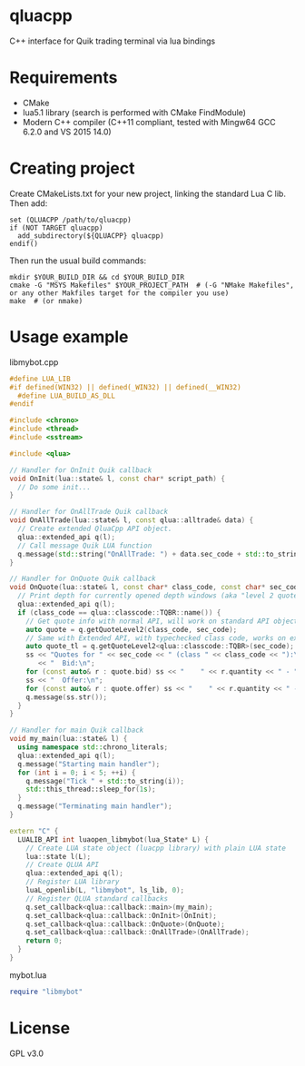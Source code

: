 # qluacpp
C++ interface for Quik trading terminal via lua bindings

# Requirements
- CMake
- lua5.1 library (search is performed with CMake FindModule)
- Modern C++ compiler (C++11 compliant, tested with Mingw64 GCC 6.2.0 and VS 2015 14.0)

# Creating project
Create CMakeLists.txt for your new project, linking the standard Lua C lib. Then add:
```
set (QLUACPP /path/to/qluacpp)
if (NOT TARGET qluacpp)
  add_subdirectory(${QLUACPP} qluacpp)
endif()
```
Then run the usual build commands:
```
mkdir $YOUR_BUILD_DIR && cd $YOUR_BUILD_DIR
cmake -G "MSYS Makefiles" $YOUR_PROJECT_PATH  # (-G "NMake Makefiles", or any other Makfiles target for the compiler you use)
make  # (or nmake)
```

# Usage example
libmybot.cpp
``` c++ 
#define LUA_LIB
#if defined(WIN32) || defined(_WIN32) || defined(__WIN32)
  #define LUA_BUILD_AS_DLL
#endif

#include <chrono>
#include <thread>
#include <sstream>

#include <qlua>

// Handler for OnInit Quik callback
void OnInit(lua::state& l, const char* script_path) {
  // Do some init...
}

// Handler for OnAllTrade Quik callback
void OnAllTrade(lua::state& l, const qlua::alltrade& data) {
  // Create extended QluaCpp API object. 
  qlua::extended_api q(l);
  // Call message Quik LUA function
  q.message(std::string("OnAllTrade: ") + data.sec_code + std::to_string(data.price));
}

// Handler for OnQuote Quik callback
void OnQuote(lua::state& l, const char* class_code, const char* sec_code) {
  // Print depth for currently opened depth windows (aka "level 2 quotes"
  qlua::extended_api q(l);
  if (class_code == qlua::classcode::TQBR::name()) {
    // Get quote info with normal API, will work on standard API object
    auto quote = q.getQuoteLevel2(class_code, sec_code);
    // Same with Extended API, with typechecked class code, works on extended API object
    auto quote_tl = q.getQuoteLevel2<qlua::classcode::TQBR>(sec_code);
    ss << "Quotes for " << sec_code << " (class " << class_code << "):\n"
       << "  Bid:\n";
    for (const auto& r : quote.bid) ss << "    " << r.quantity << " - " << r.price << "\n";
    ss << "  Offer:\n";
    for (const auto& r : quote.offer) ss << "    " << r.quantity << " - " << r.price << "\n";
    q.message(ss.str());
  }
}

// Handler for main Quik callback
void my_main(lua::state& l) {
  using namespace std::chrono_literals;
  qlua::extended_api q(l);
  q.message("Starting main handler");
  for (int i = 0; i < 5; ++i) {
    q.message("Tick " + std::to_string(i));
    std::this_thread::sleep_for(1s);
  }
  q.message("Terminating main handler");
}

extern "C" {
  LUALIB_API int luaopen_libmybot(lua_State* L) {
    // Create LUA state object (luacpp library) with plain LUA state
    lua::state l(L);
    // Create QLUA API
    qlua::extended_api q(l);
    // Register LUA library
    luaL_openlib(L, "libmybot", ls_lib, 0);
    // Register QLUA standard callbacks
    q.set_callback<qlua::callback::main>(my_main);
    q.set_callback<qlua::callback::OnInit>(OnInit);
    q.set_callback<qlua::callback::OnQuote>(OnQuote);
    q.set_callback<qlua::callback::OnAllTrade>(OnAllTrade);
    return 0;
  }
}
```

mybot.lua
``` lua
require "libmybot"
```

# License
GPL v3.0
